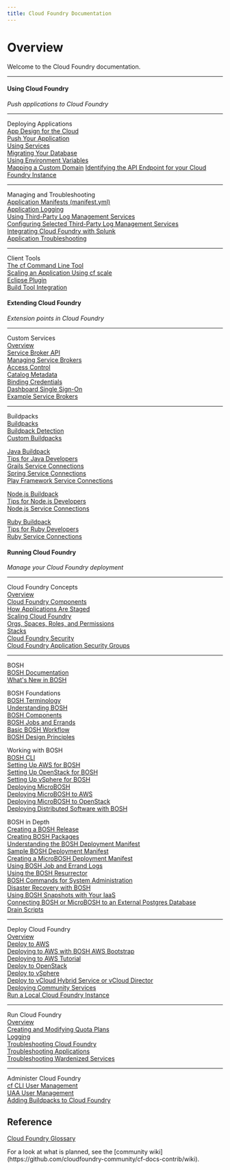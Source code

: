 ```yaml
---
title: Cloud Foundry Documentation
---
```


<h1>Overview</h1>
Welcome to the Cloud Foundry documentation.
<hr />
<div>
<div class="column-left">
  <div class="column-title">
      <h4>Using Cloud Foundry</h4>
  </div>
  <p><i>Push applications to Cloud Foundry</i></p>
  <hr />
  <p>
    Deploying Applications<br />
    <a href="/devguide/deploy-apps/prepare-to-deploy.html">App Design for the Cloud</a><br />
    <a href="/devguide/deploy-apps/">Push Your Application</a><br />
    <a href="/devguide/services/">Using Services</a><br />
    <a href="/devguide/services/migrate-db.html">Migrating Your Database</a><br />
    <a href="/devguide/deploy-apps/environment-variable.html">Using Environment Variables</a><br />
    <a href="/devguide/deploy-apps/domains-routes.html">Mapping a Custom Domain</a>
    <a href="/devguide/deploy-apps/api-endpoint.html">Identifying the API Endpoint for your Cloud Foundry Instance</a>
  </p>
  <hr />
  <p>
    Managing and Troubleshooting<br />
    <a href="/devguide/deploy-apps/manifest.html">Application Manifests (manifest.yml)</a><br />
    <a href="/devguide/deploy-apps/streaming-logs.html">Application Logging</a><br />
    <a href="/devguide/services/log-management.html">Using Third-Party Log Management Services</a><br />
    <a href="/devguide/services/log-management-thirdparty-svc.html">Configuring Selected Third-Party Log Management Services</a><br />
    <a href="/devguide/services/integrate-splunk.html">Integrating Cloud Foundry with Splunk</a><br />
    <a href="/devguide/deploy-apps/troubleshoot-app-health.html">Application Troubleshooting</a>
  </p>
  <hr />
  <p>Client Tools<br />
    <a href="/devguide/installcf/">The cf Command Line Tool</a><br />
    <a href="/devguide/deploy-apps/cf-scale.html">Scaling an Application Using cf scale</a><br />
    <a href="/buildpacks/java/sts.html">Eclipse Plugin</a><br />
    <a href="/buildpacks/java/build-tool-int.html">Build Tool Integration</a>
  </p>
</div>

<div class="column-middle">
  <div class="column-title">
    <h4>Extending Cloud Foundry</h4>
  </div>
  <p><i>Extension points in Cloud Foundry</i></p>
  <hr />
  <p>
    Custom Services<br />
    <a href="/services/overview.html">Overview</a><br />
    <a href="/services/api.html">Service Broker API</a><br />
    <a href="/services/managing-service-brokers.html">Managing Service Brokers</a><br />
    <a href="/services/access-control.html">Access Control</a><br />
    <a href="/services/catalog-metadata.html">Catalog Metadata</a><br />
    <a href="/services/binding-credentials.html">Binding Credentials</a><br />
    <a href="/services/dashboard-sso.html">Dashboard Single Sign-On</a><br />
    <a href="/services/examples.html">Example Service Brokers</a>
 </p>

  <hr />
  <p>
    Buildpacks<br />
	<a href="/buildpacks/">Buildpacks</a><br />
	<a href="/buildpacks/detection.html">Buildpack Detection</a><br />
	<a href="/buildpacks/custom.html">Custom Buildpacks</a><br />
  </p>
  <p>
	<a href="/buildpacks/java/">Java Buildpack</a><br />
	<a href="/buildpacks/java/java-tips.html">Tips for Java Developers</a><br />
	<a href="/buildpacks/java/grails-service-bindings.html">Grails Service Connections</a><br />
	<a href="/buildpacks/java/spring-service-bindings.html">Spring Service Connections</a><br />
	<a href="/buildpacks/java/play-service-bindings.html">Play Framework Service Connections</a><br />
  </p>
  <p>
	<a href="/buildpacks/node">Node.js Buildpack</a><br />
	<a href="/buildpacks/node/node-tips.html">Tips for Node.js Developers</a><br />
	<a href="/buildpacks/node/node-service-bindings.html">Node.js Service Connections</a><br />
  </p>
  <p>
	<a href="/buildpacks/ruby/">Ruby Buildpack</a><br />
	<a href="/buildpacks/ruby/ruby-tips.html">Tips for Ruby Developers</a><br />
	<a href="/buildpacks/ruby/ruby-service-bindings.html">Ruby Service Connections</a><br />
  </p>
</div>

<div class="column-right">
  <div class="column-title">
      <h4>Running Cloud Foundry</h4>
  </div>
  <p><i>Manage your Cloud Foundry deployment</i></p>
  <hr />
  <p>
    Cloud Foundry Concepts<br />
	<a href="/concepts/overview.html">Overview</a><br />
    <a href="/concepts/architecture/">Cloud Foundry Components</a><br />
    <a href="/concepts/how-applications-are-staged.html">How Applications Are Staged</a><br />
    <a href="/concepts/high-availability.html">Scaling Cloud Foundry</a><br />
	<a href="/concepts/roles.html">Orgs, Spaces, Roles, and Permissions</a><br />
	<a href="/concepts/stacks.html">Stacks</a><br />
    <a href="/concepts/security.html">Cloud Foundry Security</a><br />
    <a href="/concepts/app-sec-groups.html">Cloud Foundry Application Security Groups</a></p>
  </p>
  <hr />
  <p>BOSH<br />
  <a href="/bosh/">BOSH Documentation</a><br />
  <a href="/bosh/bosh-new.html">What's New in BOSH</a><br />
  </p>
  <p>
    BOSH Foundations<br />
    <a href="/bosh/terminology.html">BOSH Terminology</a><br />
    <a href="/bosh/understanding-bosh.html">Understanding BOSH</a><br />
    <a href="/bosh/bosh-components.html">BOSH Components</a><br />
    <a href="/bosh/jobs.html">BOSH Jobs and Errands</a><br />
    <a href="/bosh/workflow.html">Basic BOSH Workflow</a><br />
    <a href="/bosh/design.html">BOSH Design Principles</a><br />
  </p>
  <p>
    Working with BOSH<br />
    <a href="/bosh/bosh-cli.html">BOSH CLI</a><br />
    <a href="/bosh/setup-aws.html">Setting Up AWS for BOSH</a><br />
    <a href="/bosh/setup-openstack.html">Setting Up OpenStack for BOSH</a><br />
    <a href="/bosh/setup-vsphere.html">Setting Up vSphere for BOSH</a><br />
    <a href="/bosh/deploy-microbosh.html">Deploying MicroBOSH</a><br />
    <a href="/bosh/deploy-microbosh-to-aws.html">Deploying MicroBOSH to AWS</a><br />
    <a href="/bosh/deploy-microbosh-to-openstack.html">Deploying MicroBOSH to OpenStack</a><br />
    <a href="/bosh/deploy-with-bosh.html">Deploying Distributed Software with BOSH</a><br />
  </p>
  <p>
    BOSH in Depth<br />
    <a href="/bosh/create-release.html">Creating a BOSH Release</a><br />
	<a href="/bosh/packages.html">Creating BOSH Packages</a><br />
    <a href="/bosh/deployment-manifest.html">Understanding the BOSH Deployment Manifest</a><br />
    <a href="/bosh/sample-manifest.html">Sample BOSH Deployment Manifest</a><br />
    <a href="/bosh/create-micro-manifest.html">Creating a MicroBOSH Deployment Manifest</a><br />
    <a href="/bosh/job-logs.html">Using BOSH Job and Errand Logs</a><br />
	<a href="/bosh/bosh-resurrector.html">Using the BOSH Resurrector</a><br />
	<a href="/bosh/sysadmin-commands.html">BOSH Commands for System Administration</a><br />
	<a href="/bosh/disaster-recovery.html">Disaster Recovery with BOSH</a><br />
	<a href="/bosh/snapshots.html">Using BOSH Snapshots with Your IaaS</a><br />
	<a href="/bosh/connect-postgres-hadb.html">Connecting BOSH or MicroBOSH to an External Postgres Database</a><br />
	<a href="/bosh/drain-scripts.html">Drain Scripts</a><br />
  </p>
  <hr />
  <p>
    Deploy Cloud Foundry<br />
    <a href="/deploying/">Overview</a><br />
    <a href="/deploying/ec2/">Deploy to AWS</a><br />
	<a href="/deploying/ec2/bootstrap-aws-vpc.html">
		Deploying to AWS with BOSH AWS Bootstrap</a></br>
	<a href="/deploying/ec2/aws_steps.html">Deploying to AWS Tutorial</a></br>
    <a href="/deploying/openstack/">Deploy to OpenStack</a><br />
    <a href="/deploying/vsphere/">Deploy to vSphere</a><br />
    <a href="/deploying/vcloud/">Deploy to vCloud Hybrid Service or vCloud Director</a><br />
    <a href="/deploying/adding-services.html">Deploying Community Services</a><br />
    <a href="/deploying/run-local.html">Run a Local Cloud Foundry Instance</a>
  </p>
  <hr />
  <p>
    Run Cloud Foundry<br />
    <a href="/running/">Overview</a><br />
	<a href="/running/managing-cf/quota-plans.html">
		Creating and Modifying Quota Plans</a><br />
    <a href="/running/managing-cf/logging.html">Logging</a><br />
    <a href="/running/troubleshooting.html">
		Troubleshooting Cloud Foundry</a><br />
    <a href="/running/troubleshooting/troubleshooting-apps.html">
		Troubleshooting Applications</a><br />
    <a href="/running/troubleshooting/troubleshooting-warden-services.html">
		Troubleshooting Wardenized Services</a></p>
  <hr />
  <p>
    Administer Cloud Foundry<br />
    <a href="/adminguide/cli-user-management.html">
	cf CLI User Management</a><br />
    <a href="/adminguide/uaa-user-management.html">
	UAA User Management</a><br />
    <a href="/adminguide/buildpacks.html">
	Adding Buildpacks to Cloud Foundry</a><br />
  </p>
</div>
</div>
<div>
  <h2>Reference</h2>
  <p><a href="/concepts/glossary.html">Cloud Foundry Glossary</a></p>
  For a look at what is planned, see the
  [community wiki](https://github.com/cloudfoundry-community/cf-docs-contrib/wiki).
</div>


